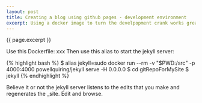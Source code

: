 ```yaml
---
layout: post
title: Creating a blog using github pages - development environment
excerpt: Using a docker image to turn the develpopment crank works great
---
```

{{ page.excerpt }}


Use this Dockerfile: xxx
Then use this alias to start the jekyll server:


{% highlight bash %}
$ alias jekyll=sudo docker run --rm -v "$PWD:/src" -p 4000:4000 powellquiring/jekyll serve -H 0.0.0.0
$ cd gitRepoForMySite
$ jekyll
{% endhighlight %}

Believe it or not the jekyll server listens to the edits that you make and regenerates the _site.
Edit and browse.
